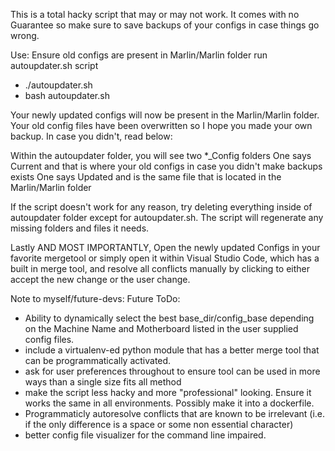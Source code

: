 This is a total hacky script that may or may not work. It comes with no Guarantee so make sure to save backups of your configs in case things go wrong. 

Use:
Ensure old configs are present in Marlin/Marlin folder
run autoupdater.sh script
+ ./autoupdater.sh
+ bash autoupdater.sh

Your newly updated configs will now be present in the Marlin/Marlin folder. Your old config files have been overwritten so I hope you made your own backup. 
In case you didn't, read below:

Within the autoupdater folder, you will see two *_Config folders
One says Current and that is where your old configs in case you didn't make backups exists
One says Updated and is the same file that is located in the Marlin/Marlin folder

If the script doesn't work for any reason, try deleting everything inside of autoupdater folder except for autoupdater.sh. The script will regenerate any missing folders and files it needs.

Lastly AND MOST IMPORTANTLY,
Open the newly updated Configs in your favorite mergetool or simply open it within Visual Studio Code, which has a built in merge tool, and resolve all conflicts manually by clicking to either accept the new change or the user change.


Note to myself/future-devs:
Future ToDo:
+ Ability to dynamically select the best base_dir/config_base depending on the Machine Name and Motherboard listed in the user supplied config files.
+ include a virtualenv-ed python module that has a better merge tool that can be programmatically activated. 
+ ask for user preferences throughout to ensure tool can be used in more ways than a single size fits all method
+ make the script less hacky and more "professional" looking. Ensure it works the same in all environments. Possibly make it into a dockerfile. 
+ Programmaticly autoresolve conflicts that are known to be irrelevant (i.e. if the only difference is a space or some non essential character)
+ better config file visualizer for the command line impaired. 